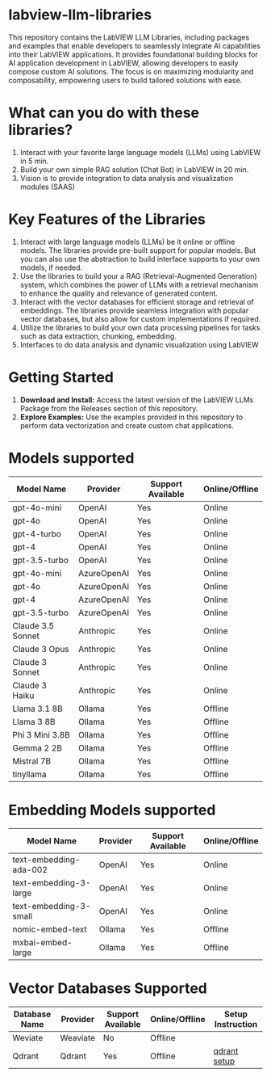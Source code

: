 # labview-llm-libraries
This repository contains the LabVIEW LLM Libraries, including packages and examples that enable developers to seamlessly integrate AI capabilities into their LabVIEW applications. It provides foundational building blocks for AI application development in LabVIEW, allowing developers to easily compose custom AI solutions. The focus is on maximizing modularity and composability, empowering users to build tailored solutions with ease.

# What can you do with these libraries?
1. Interact with your favorite large language models (LLMs) using LabVIEW in 5 min.
2. Build your own simple RAG solution (Chat Bot) in LabVIEW in 20 min.
3. Vision is to provide integration to data analysis and visualization modules (SAAS)

# Key Features of the Libraries
1. Interact with large language models (LLMs) be it online or offline models. The libraries provide pre-built support for popular models. But you can also use the abstraction to build interface supports to your own models, if needed.
2. Use the libraries to build your a RAG (Retrieval-Augmented Generation) system, which combines the power of LLMs with a retrieval mechanism to enhance the quality and relevance of generated content.
3. Interact with the vector databases for efficient storage and retrieval of embeddings. The libraries provide seamless integration with popular vector databases, but also allow for custom implementations if required.
4. Utilize the libraries to build your own data processing pipelines for tasks such as data extraction, chunking, embedding.
5. Interfaces to do data analysis and dynamic visualization using LabVIEW

# Getting Started
1. **Download and Install:** Access the latest version of the LabVIEW LLMs Package from the Releases section of this repository.
2. **Explore Examples:** Use the examples provided in this repository to perform data vectorization and create custom chat applications.


# Models supported

| Model Name | Provider | Support Available | Online/Offline |
|----------|----------|----------|----------|
| gpt-4o-mini | OpenAI | Yes | Online |
| gpt-4o | OpenAI |  Yes | Online |
| gpt-4-turbo | OpenAI |  Yes | Online |
| gpt-4 | OpenAI |  Yes | Online |
| gpt-3.5-turbo | OpenAI |  Yes | Online |
| gpt-4o-mini | AzureOpenAI | Yes | Online |
| gpt-4o | AzureOpenAI |  Yes | Online |
| gpt-4 | AzureOpenAI |  Yes | Online |
| gpt-3.5-turbo | AzureOpenAI |  Yes | Online |
| Claude 3.5 Sonnet | Anthropic | Yes | Online |
| Claude 3 Opus | Anthropic | Yes | Online |
| Claude 3 Sonnet | Anthropic | Yes | Online |
| Claude 3 Haiku | Anthropic | Yes | Online |
| Llama 3.1 8B | Ollama | Yes | Offline |
| Llama 3 8B | Ollama | Yes | Offline |
| Phi 3 Mini 3.8B | Ollama | Yes | Offline |
| Gemma 2 2B | Ollama | Yes | Offline |
| Mistral 7B | Ollama | Yes | Offline |
| tinyllama | Ollama | Yes | Offline |

# Embedding Models supported

| Model Name | Provider | Support Available | Online/Offline |
|----------|----------|----------|----------|
| text-embedding-ada-002 | OpenAI | Yes | Online |
| text-embedding-3-large | OpenAI |  Yes | Online |
| text-embedding-3-small | OpenAI |  Yes | Online |
| nomic-embed-text | Ollama |  Yes | Offline |
| mxbai-embed-large | Ollama |  Yes | Offline |

# Vector Databases Supported

| Database Name | Provider | Support Available | Online/Offline | Setup Instruction |
|----------|----------|----------|----------|----------|
| Weviate | Weaviate | No | Offline |  |
| Qdrant | Qdrant | Yes | Offline | [qdrant setup](https://qdrant.tech/documentation/quickstart/) |

